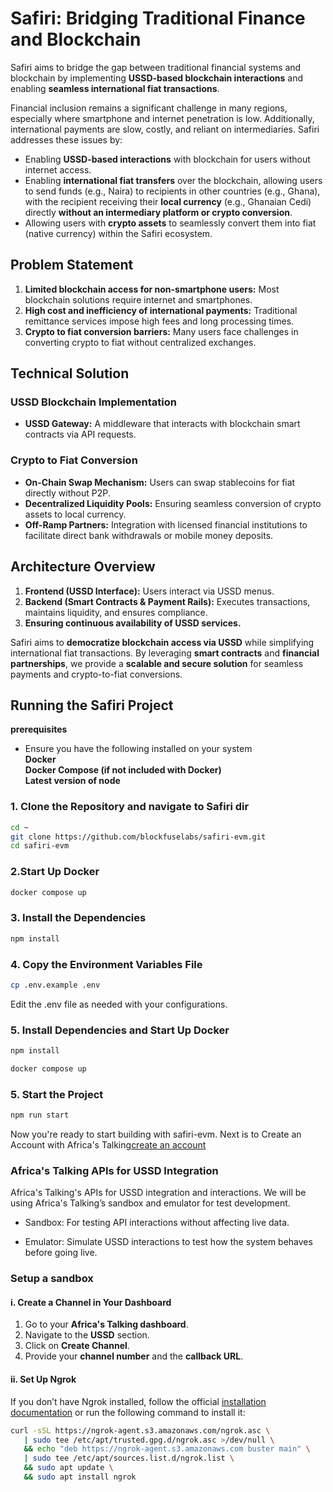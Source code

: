 # Safiri: Bridging Traditional Finance and Blockchain

Safiri aims to bridge the gap between traditional financial systems and blockchain by implementing **USSD-based blockchain interactions** and enabling **seamless international fiat transactions**.

Financial inclusion remains a significant challenge in many regions, especially where smartphone and internet penetration is low. Additionally, international payments are slow, costly, and reliant on intermediaries. Safiri addresses these issues by:

- Enabling **USSD-based interactions** with blockchain for users without internet access.
- Enabling **international fiat transfers** over the blockchain, allowing users to send funds (e.g., Naira) to recipients in other countries (e.g., Ghana), with the recipient receiving their **local currency** (e.g., Ghanaian Cedi) directly **without an intermediary platform or crypto conversion**.
- Allowing users with **crypto assets** to seamlessly convert them into fiat (native currency) within the Safiri ecosystem.

## Problem Statement

1. **Limited blockchain access for non-smartphone users:** Most blockchain solutions require internet and smartphones.  
2. **High cost and inefficiency of international payments:** Traditional remittance services impose high fees and long processing times.  
3. **Crypto to fiat conversion barriers:** Many users face challenges in converting crypto to fiat without centralized exchanges.  

## Technical Solution

### USSD Blockchain Implementation

- **USSD Gateway:** A middleware that interacts with blockchain smart contracts via API requests.   
 

### Crypto to Fiat Conversion

- **On-Chain Swap Mechanism:** Users can swap stablecoins for fiat directly without P2P.  
- **Decentralized Liquidity Pools:** Ensuring seamless conversion of crypto assets to local currency.  
- **Off-Ramp Partners:** Integration with licensed financial institutions to facilitate direct bank withdrawals or mobile money deposits.  

## Architecture Overview

1. **Frontend (USSD Interface):** Users interact via USSD menus.  
2. **Backend (Smart Contracts & Payment Rails):** Executes transactions, maintains liquidity, and ensures compliance.  
3. **Ensuring continuous availability of USSD services.**  

Safiri aims to **democratize blockchain access via USSD** while simplifying international fiat transactions. By leveraging **smart contracts** and **financial partnerships**, we provide a **scalable and secure solution** for seamless payments and crypto-to-fiat conversions.

## Running the Safiri Project
**prerequisites**
- Ensure you have the following installed on your system<br>
**Docker**<br>
**Docker Compose (if not included with Docker)**<br>
**Latest version of node**

### 1. Clone the Repository and navigate to Safiri dir
```bash
cd ~
git clone https://github.com/blockfuselabs/safiri-evm.git
cd safiri-evm
```
### 2.Start Up Docker
```bash
docker compose up
```
### 3. Install the Dependencies
```bash
npm install
```
### 4. Copy the Environment Variables File
```bash
cp .env.example .env
```
Edit the .env file as needed with your configurations.
### 5. Install Dependencies and Start Up Docker
```bash
npm install

docker compose up
```
### 5. Start the Project
```bash
npm run start
```
Now you're ready to start building with safiri-evm. Next is to Create an Account with Africa's Talking[create an account](https://account.africastalking.com/auth/login?next=%2F)


### Africa's Talking APIs for USSD Integration
Africa's Talking's APIs for USSD integration and interactions.
We will be using Africa's Talking’s sandbox and emulator for test development.

- Sandbox: For testing API interactions without affecting live data.

- Emulator: Simulate USSD interactions to test how the system behaves before going live.

### **Setup a sandbox**
#### i. Create a Channel in Your Dashboard
1. Go to your **Africa's Talking dashboard**.
2. Navigate to the **USSD** section.
3. Click on **Create Channel**.
4. Provide your **channel number** and the **callback URL**.

#### ii. Set Up Ngrok
If you don’t have Ngrok installed, follow the official [installation documentation](https://ngrok.com/docs) or run the following command to install it:

```bash
curl -sSL https://ngrok-agent.s3.amazonaws.com/ngrok.asc \
   | sudo tee /etc/apt/trusted.gpg.d/ngrok.asc >/dev/null \
   && echo "deb https://ngrok-agent.s3.amazonaws.com buster main" \
   | sudo tee /etc/apt/sources.list.d/ngrok.list \
   && sudo apt update \
   && sudo apt install ngrok
   ```

